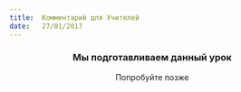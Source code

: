 ```yaml
---
title:  Комментарий для Учителей
date:   27/01/2017
---
```


### <center>Мы подготавливаем данный урок</center>
<center>Попробуйте позже</center>